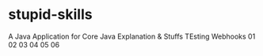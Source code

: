 # stupid-skills
A Java Application for Core Java Explanation &amp; Stuffs
TEsting Webhooks
01
02
03
04
05
06
